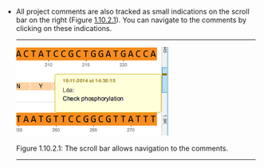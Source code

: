 

-   All project comments are also tracked as small indications on the
    scroll bar on the right (Figure [1.10.2.1](#x1-50001r1)). You can
    navigate to the comments by clicking on these indications.

    ------------------------------------------------------------------------

    <div class="figure">

    <span id="x1-50001r1"></span>
    ![PIC](../../../pictures/comments_screenshots/scrollbar_comments.png)
    <div class="caption">

    <span class="id">Figure 1.10.2.1: </span><span class="content">The
    scroll bar allows navigation to the comments.</span>

    </div>

    </div>

    ------------------------------------------------------------------------
